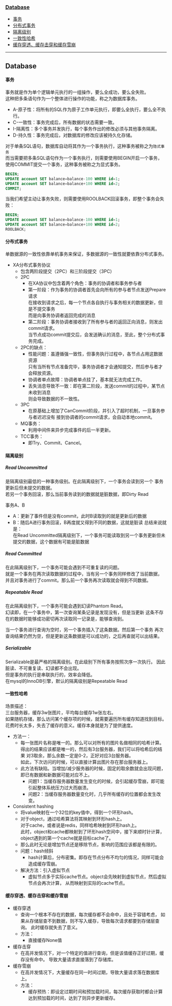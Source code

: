 ### [Database](#Database)
* [事务](#事务)
* [分布式事务](#分布式事务)
* [隔离级别](#隔离级别)
* [一致性哈希](#一致性哈希)
* [缓存穿透、缓存击穿和缓存雪崩](#缓存穿透、缓存击穿和缓存雪崩)

----------

## Database

#### 事务
事务就是作为单个逻辑单元执行的一组操作，要么全成功，要么全失败。<br>
这种把多条语句作为一个整体进行操作的功能，称之为数据库事务。
* A-原子性：将所有的SQL作为原子工作单元执行，即要么全执行，要么全不执行。
* C-一致性：事务完成后，所有数据的状态需要一致。
* I-隔离性：多个事务并发执行，每个事务作出的修改必须与其他事务隔离。
* D-持久性：事务完成后，对数据库的修改应该被持久化存储。

对于单条SQL语句，数据库自动将其作为一个事务执行，这种事务被称之为```隐式事务```<br>
而当需要把多条SQL语句作为一个事务执行，则需要使用BEGIN开启一个事务，
使用COMMIT提交一个事务，这种事务被称之为显式事务。
```SQL
BEGIN;
UPDATE account SET balance=balance-100 WHERE id=1;
UPDATE account SET balance=balance+100 WHERE id=2;
COMMIT;
```
当我们希望主动让事务失败，则需要使用ROOLBACK回滚事务，即整个事务会失败：
```SQL
BEGIN;
UPDATE account SET balance=balance-100 WHERE id=1;
UPDATE account SET balance=balance+100 WHERE id=2;
ROOLBACK;
```

#### 分布式事务
单数据源的一致性依靠单机事务来保证，多数据源的一致性就要依靠分布式事务。<br>
* XA分布式事务协议
    * 包含两阶段提交（2PC）和三阶段提交（3PC）
    * 2PC
        * 在XA协议中包含着两个角色：事务的协调者和事务参与者
        * 第一阶段：作为事务的协调者首先会向所有的参与者节点发送Prepare请求<br>
        在接收到请求之后，每一个节点各自执行与事务相关的数据更新，但是不提交事务<br>
        而是向事务协调者返回完成的消息
        * 第二阶段：事务协调者接收到了所有参与者的返回正向消息，则发出commit请求。<br>
        当节点成功commit提交后，会发送确认的消息，至此，整个分布式事务完成。
    * 2PC的缺点：
        * 性能问题：虽遵循强一致性，但事务执行过程中，各节点占用这数据资源<br>
        只有当所有节点准备完毕，事务协调者才会通知提交，然后参与者才会释放资源。
        * 协调者单点故障：协调者单点挂了，基本就无法完成工作。
        * 丢失消息导致不一致：即在第二阶段，发送commit的过程中，某节点未收到消息<br>
        则会导致数据的不一致性。
    * 3PC
        * 在原基础上增加了CanCommit阶段，并引入了超时机制，一旦事务参与者迟迟没有
        接到协调者的commit请求，会自动本地commit。
    * MQ事务：
        * 利用中间件来异步完成事件的后一半更新。
    * TCC事务：
        * 即Try、Commit、Cancel。

#### 隔离级别
##### Read Uncommitted
是隔离级别最低的一种事务级别。在此隔离级别下，一个事务会读到另一个
事务更新后但未提交的数据。<br>
若另一个事务回滚，那么当前事务读到的数据就是脏数据，即Dirty Read<br>

事务A、B
* A：更新了事件但是没有commit，此时B读取到的就是更新后的数据
* B：随后A进行事务回滚，B再度就又得到不同的数据，这就是脏读
总结来说就是：<br>
在Read Uncommitted隔离级别下，一个事务可能读取到另一个事务更新但未提交的数据，这个数据有可能是脏数据

##### Read Committed
在此隔离级别下，一个事务可能会遇到不可重复读的问题。<br>
就是一个事务在两次读取数据的过程中，当有另一个事务同样修改了当前数据，
并且对事务进行了commit。那么前一个事务再次读取就会得到不同数据。

##### Repeatable Read
在此隔离级别下，一个事务可能会遇到幻读Phantom Read。<br>
幻读即，在一个事务中，第一次查询某条记录是发现没有，但是当更新
这条不存在的数据时能够成功密切再次读取同一记录是，能够查询到。<br>

当一个事务进行查询为空时，另一个事务插入了这条数据。然后第一个事务
再次查询结果仍然为空，但是更新这条数据是可以成功的，之后再查就可以出结果。

##### Serializable
Serializable是最严格的隔离级别。在此级别下所有事务按照次序一次执行。
因此脏读、不可重复读、幻读都不会出现。<br>
但是事务的执行是串联执行的，效率会降低。<br>
在mysql的InnoDB引擎，默认的隔离级别是Repeatable Read


#### 一致性哈希
场景描述：<br>
三台服务器，缓存3w张图片，平均每台缓存1w张左右。<br>
如果随机存储，那么访问某个缓存项的时候，就需要遍历所有缓存知道找到目标。
花费时长太多，失去了缓存的意义。缓存本身就是为了提供速度。<br>

* 方法一：
    * 每一张图片名称是唯一的。那么可以对所有的图片名做相同的哈希计算。
    得出的结果应该都是唯一的，然后有3台服务器，我们可以将哈希后的结果
    对3取余，那么余数一定是0-2，正好对应3台服务器。<br>
    如此，下次访问的时候，可以直接计算出图片存在那台服务器上。
    * 此方法有缺陷。当增加/减少服务器的时候，固定的取余数就会出现问题，
    即已有数据和新数据可能对应不上。
        * 问题1：当缓存服务器数量发生变化的时候，会引起缓存雪崩，即可能
        引起整体系统压力过大而崩溃。
        * 问题2：当缓存服务器数量变化时，几乎所有缓存的位置都会发生改变。
* Consistent hashing
    * 将value映射在一个32位的key值中，得到一个环形hash。
    * 对于object，通过哈希算法将其映射到环形hash上。<br>
    对于cache，或者说是redis，同样哈希映射到环形hash上。<br>
    此时，object和cache都映射到了环形hash空间中，接下来顺时针计算，
    object遇到的第一个cache就是目标cache了。
    * 那么此时无论是增加节点还是移除节点，影响的范围应该都是有限的。
    * 问题：hash倾斜
        * hash计算后，分布密集。即存在节点分布不均匀的情况，同样可能会造成缓存雪崩。
    * 解决方法：引入虚拟节点
        * 虚拟节点多于实际cache节点。object会先映射到虚拟节点，然后虚拟节点会再次计算，
        从而映射到实际的cache节点。


#### 缓存穿透、缓存击穿和缓存雪崩
* 缓存穿透
    * 查询一个根本不存在的数据，每次缓存都不会命中，且处于容错考虑，
    如果从存储层查不到数据，则不写入缓存，导致每次请求都要到存储层查询。
    此时缓存就失去了意义。
    * 方法：
        * 直接缓存None值
* 缓存击穿
    * 在高并发情况下，对一个特定的值进行查询，但是该值缓存正好过期，缓存没有命中。
    导致大量请求直接落到了存储库。
* 缓存雪崩
    * 在高并发情况下，大量缓存在同一时间过期，导致大量请求落在数据库上。
    * 方法：
        * 缓存预热：即设定过期时间和预加载时间，每次缓存获取时都会计算
        达到预加载的时间，达到了则异步更新缓存。